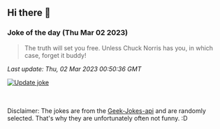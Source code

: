 ## Hi there 👋

### Joke of the day (Thu Mar 02 2023)
<!-- joke -->
>The truth will set you free. Unless Chuck Norris has you, in which case, forget it buddy!
<!-- /joke -->

*Last update: Thu, 02 Mar 2023 00:50:36 GMT*

[![Update joke](https://github.com/nclskfm/nclskfm/actions/workflows/joke.yml/badge.svg)](https://github.com/nclskfm/nclskfm/actions/workflows/joke.yml)

<br><br>
Disclaimer: The jokes are from the [Geek-Jokes-api](https://github.com/sameerkumar18/geek-joke-api) and are randomly selected. That's why they are unfortunately often not funny. :D

